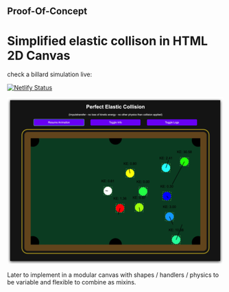 ## Proof-Of-Concept

# Simplified elastic collison in HTML 2D Canvas


check a billard simulation live:

[![Netlify Status](https://api.netlify.com/api/v1/badges/6555a409-6bb0-4adb-9c9a-73ab11943ca7/deploy-status)](https://elastic-collision-control.netlify.app/)

![Billard Simulation](/billard_elastic_collision.jpg "Simulation for perfect elastic collision")



Later to implement in a modular canvas with shapes / handlers / physics to be variable and flexible to combine as mixins.